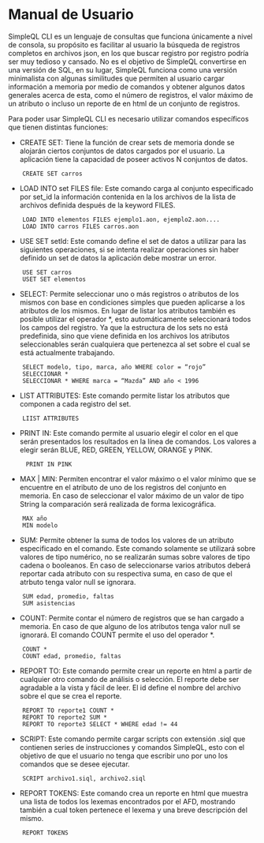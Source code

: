 # Manual de Usuario
SimpleQL CLI es un lenguaje de consultas que funciona únicamente a nivel de consola,
su propósito es facilitar al usuario la búsqueda de registros completos en archivos
json, en los que buscar registro por registro podría ser muy tedioso y cansado. No
es el objetivo de SimpleQL convertirse en una versión de SQL, en su lugar, SimpleQL
funciona como una versión minimalista con algunas similitudes que permiten al
usuario cargar información a memoria por medio de comandos y obtener algunos
datos generales acerca de esta, como el número de registros, el valor máximo de un
atributo o incluso un reporte de en html de un conjunto de registros.


Para poder usar SimpleQL CLI es necesario utilizar comandos específicos que tienen
distintas funciones:

* CREATE SET: Tiene la función de crear sets de memoria donde se alojarán ciertos conjuntos de
datos cargados por el usuario. La aplicación tiene la capacidad de poseer activos N
conjuntos de datos. 
```
    CREATE SET carros
```

* LOAD INTO set FILES file: Este comando carga al conjunto especificado por set_id la información contenida en
la los archivos de la lista de archivos definida después de la keyword FILES.
```
    LOAD INTO elementos FILES ejemplo1.aon, ejemplo2.aon....
    LOAD INTO carros FILES carros.aon
```

* USE SET setId: Este comando define el set de datos a utilizar para las siguientes operaciones, si se
intenta realizar operaciones sin haber definido un set de datos la aplicación debe
mostrar un error.
```
    USE SET carros
    USET SET elementos
```

* SELECT: Permite seleccionar uno o más registros o atributos de los mismos con base en
condiciones simples que pueden aplicarse a los atributos de los mismos.
En lugar de listar los atributos también es posible utilizar el operador *, esto
automáticamente seleccionará todos los campos del registro.
Ya que la estructura de los sets no está predefinida, sino que viene definida en los
archivos los atributos seleccionables serán cualquiera que pertenezca al set sobre el
cual se está actualmente trabajando.
```
    SELECT modelo, tipo, marca, año WHERE color = “rojo”
    SELECCIONAR *
    SELECCIONAR * WHERE marca = “Mazda” AND año < 1996
```

* LIST ATTRIBUTES: Este comando permite listar los atributos que componen a cada registro del set. 
```
    LIIST ATTRIBUTES
```

* PRINT IN: Este comando permite al usuario elegir el color en el que serán presentados los
resultados en la línea de comandos. Los valores a elegir serán BLUE, RED, GREEN,
YELLOW, ORANGE y PINK.
```
     PRINT IN PINK
```

* MAX | MIN: Permiten encontrar el valor máximo o el valor mínimo que se encuentre en el
atributo de uno de los registros del conjunto en memoria. En caso de seleccionar el
valor máximo de un valor de tipo String la comparación será realizada de forma
lexicográfica.
```
    MAX año
    MIN modelo
```
* SUM: Permite obtener la suma de todos los valores de un atributo especificado en el
comando. Este comando solamente se utilizará sobre valores de tipo numérico, no
se realizarán sumas sobre valores de tipo cadena o booleanos. En caso de
seleccionarse varios atributos deberá reportar cada atributo con su respectiva
suma, en caso de que el atrbuto tenga valor null se ignorara. 
```
    SUM edad, promedio, faltas
    SUM asistencias
```
* COUNT: Permite contar el número de registros que se han cargado a memoria. En caso de
que alguno de los atributos tenga valor null se ignorará. El comando COUNT
permite el uso del operador *.
```
    COUNT *
    COUNT edad, promedio, faltas
```
* REPORT TO: Este comando permite crear un reporte en html a partir de cualquier otro comando
de análisis o selección. El reporte debe ser agradable a la vista y fácil de leer. El id
define el nombre del archivo sobre el que se crea el reporte. 
```
    REPORT TO reporte1 COUNT *
    REPORT TO reporte2 SUM *
    REPORT TO reporte3 SELECT * WHERE edad != 44
```
* SCRIPT: Este comando permite cargar scripts con extensión .siql que contienen series de
instrucciones y comandos SimpleQL, esto con el objetivo de que el usuario no tenga
que escribir uno por uno los comandos que se desee ejecutar.
```
    SCRIPT archivo1.siql, archivo2.siql
```
* REPORT TOKENS: Este comando crea un reporte en html que muestra una lista de todos los
lexemas encontrados por el AFD, mostrando también a cual token pertenece
el lexema y una breve descripción del mismo.
```
    REPORT TOKENS
```